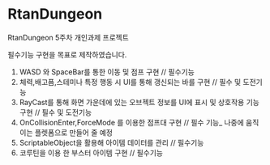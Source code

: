 # RtanDungeon
RtanDungeon
5주차 개인과제 프로젝트

필수기능 구현을 목표로 제작하였습니다.
1.  WASD 와 SpaceBar를 통한 이동 및 점프 구현 // 필수기능
2. 체력,배고픔,스테미나 특정 행동 시 UI를 통해 갱신되는 바를 구현 // 필수 및 도전기능
3. RayCast를 통해 화면 가운데에 있는 오브젝트 정보를 UI에 표시 및 상호작용 기능 구현 // 필수 및 도전기능
4. OnCollisionEnter,ForceMode 를 이용한 점프대 구현 // 필수 기능_ 나중에 움직이는 플렛폼으로 만들어 줄 예정
5. ScriptableObject을 활용해 아이템 데이터를 관리 // 필수기능
6. 코루틴을 이용 한 부스터 아이템 구현 // 필수기능

